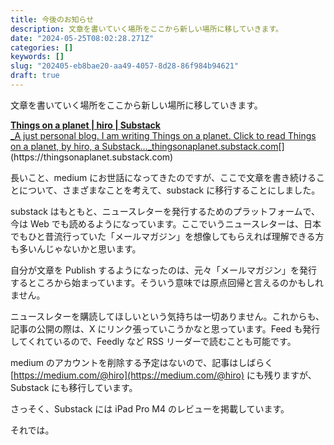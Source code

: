```yaml
---
title: 今後のお知らせ
description: 文章を書いていく場所をここから新しい場所に移していきます。
date: "2024-05-25T08:02:28.271Z"
categories: []
keywords: []
slug: "202405-eb8bae20-aa49-4057-8d28-86f984b94621"
draft: true
---
```


文章を書いていく場所をここから新しい場所に移していきます。

[**Things on a planet | hiro | Substack**  
\_A just personal blog. I am writing Things on a planet. Click to read Things on a planet, by hiro, a Substack…\_thingsonaplanet.substack.com](https://thingsonaplanet.substack.com "https://thingsonaplanet.substack.com")[](https://thingsonaplanet.substack.com)

長いこと、medium にお世話になってきたのですが、ここで文章を書き続けることについて、さまざまなことを考えて、substack に移行することにしました。

substack はもともと、ニュースレターを発行するためのプラットフォームで、今は Web でも読めるようになっています。ここでいうニュースレターは、日本でもひと昔流行っていた「メールマガジン」を想像してもらえれば理解できる方も多いんじゃないかと思います。

自分が文章を Publish するようになったのは、元々「メールマガジン」を発行するところから始まっています。そういう意味では原点回帰と言えるのかもしれません。

ニュースレターを購読してほしいという気持ちは一切ありません。これからも、記事の公開の際は、X にリンク張っていこうかなと思っています。Feed も発行してくれているので、Feedly など RSS リーダーで読むことも可能です。

medium のアカウントを削除する予定はないので、記事はしばらく [https://medium.com/@hiro](https://medium.com/@hiro) にも残りますが、Substack にも移行しています。

さっそく、Substack には iPad Pro M4 のレビューを掲載しています。

それでは。
